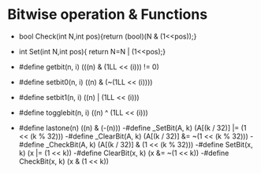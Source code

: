 # Bitwise operation & Functions 

  - bool Check(int N,int pos){return (bool)(N & (1<<pos));}
  - int Set(int N,int pos){	return N=N | (1<<pos);}



 - #define getbit(n, i) (((n) & (1LL << (i))) != 0) 
 - #define setbit0(n, i) ((n) & (~(1LL << (i)))) 
 - #define setbit1(n, i) ((n) | (1LL << (i))) 
 - #define togglebit(n, i) ((n) ^ (1LL << (i))) 
 - #define lastone(n) ((n) & (-(n))) 
  -#define _SetBit(A, k) (A[(k / 32)] |= (1 << (k % 32)))
  -#define _ClearBit(A, k) (A[(k / 32)] &= ~(1 << (k % 32)))
  -#define _CheckBit(A, k) (A[(k / 32)] & (1 << (k % 32)))
  -#define SetBit(x, k) (x |= (1 << k))
  -#define ClearBit(x, k) (x &= ~(1 << k))
  -#define CheckBit(x, k) (x & (1 << k))
